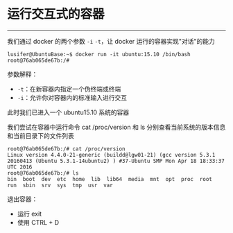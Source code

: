 # 运行交互式的容器

---

我们通过 docker 的两个参数 `-i` `-t`，让 docker 运行的容器实现"对话"的能力

```
lusifer@UbuntuBase:~$ docker run -it ubuntu:15.10 /bin/bash
root@76ab065de67b:/#
```

参数解释：

* `-t`：在新容器内指定一个伪终端或终端
* `-i`：允许你对容器内的标准输入进行交互

此时我们已进入一个 ubuntu15.10 系统的容器

我们尝试在容器中运行命令 cat /proc/version 和 ls 分别查看当前系统的版本信息和当前目录下的文件列表

```
root@76ab065de67b:/# cat /proc/version
Linux version 4.4.0-21-generic (buildd@lgw01-21) (gcc version 5.3.1 20160413 (Ubuntu 5.3.1-14ubuntu2) ) #37-Ubuntu SMP Mon Apr 18 18:33:37 UTC 2016
root@76ab065de67b:/# ls
bin  boot  dev  etc  home  lib  lib64  media  mnt  opt  proc  root  run  sbin  srv  sys  tmp  usr  var
```

退出容器：

* 运行 exit
* 使用 CTRL + D